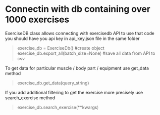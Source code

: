 # Connectin with db containing over 1000 exercises
ExerciseDB class allows connecting with exercisedb API
to use that code you should have you api key in api_key.json file in the same folder

>exercise_db = ExerciseDb() #create object
exercise_db.export_all(batch_size=None) #save all data from API to csv

To get data for particular muscle / body part / equipment use
get_data method
>exercise_db.get_data(query_string)

If you add additional filtering to get the exercise more precisely use search_exercise method

>exercise_db.search_exercise(**kwargs)
